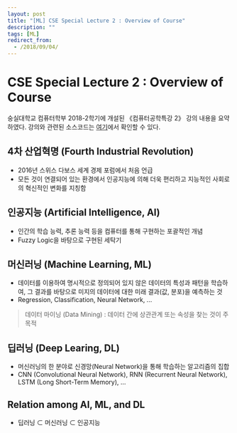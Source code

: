 ```yaml
---
layout: post
title: "[ML] CSE Special Lecture 2 : Overview of Course"
description: ""
tags: [ML]
redirect_from:
  - /2018/09/04/
---
```


# CSE Special Lecture 2 : Overview of Course

숭실대학교 컴퓨터학부 2018-2학기에 개설된 《컴퓨터공학특강 2》 강의 내용을 요약하였다. 강의와 관련된 소스코드는 [여기](https://github.com/qpakzk/ssu-cse-computer-science-special-lecture2)에서 확인할 수 있다.

## 4차 산업혁명 (Fourth Industrial Revolution)

* 2016년 스위스 다보스 세계 경제 포럼에서 처음 언급
* 모든 것이 연결되어 있는 환경에서 인공지능에 의해 더욱 편리하고 지능적인 사회로의 혁신적인 변화를 지칭함

## 인공지능 (Artificial Intelligence, AI)

* 인간의 학습 능력, 추론 능력 등을 컴퓨터를 통해 구현하는 포괄적인 개념
* Fuzzy Logic을 바탕으로 구현된 세탁기

## 머신러닝 (Machine Learning, ML)

* 데이터를 이용하여 명시적으로 정의되어 있지 않은 데이터의 특성과 패턴을 학습하여, 그 결과를 바탕으로 미지의 데이터에 대한 미래 결과(값, 분포)을 예측하는 것
* Regression, Classification, Neural Network, ...

> 데이터 마이닝 (Data Mining) : 데이터 간에 상관관계 또는 속성을 찾는 것이 주목적

## 딥러닝 (Deep Learing, DL)

* 머신러닝의 한 분야로 신경망(Neural Network)을 통해 학습하는 알고리즘의 집합
* CNN (Convolutional Neural Network), RNN (Recurrent Neural Network), LSTM (Long Short-Term Memory), ...

## Relation among AI, ML, and DL

* 딥러닝 ⊂ 머신러닝 ⊂ 인공지능
